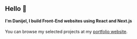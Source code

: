 ## Hello 👋

#### I'm Danijel, I build Front-End websites using React and Next.js

You can browse my selected projects at my [portfolio website](https://danijelmaksic.vercel.app/).
